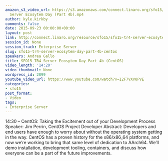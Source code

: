 ```yaml
---
amazon_s3_video_url: https://s3.amazonaws.com/connect.linaro.org/sfo15/Videos/09-23-Wednesday/SFO15-TR4
  Server Ecosytem Day (Part 4b).mp4
author: kyle.kirkby
comments: false
date: 2015-09-23 00:00:00+00:00
layout: post
link: http://connect.linaro.org/resource/sfo15/sfo15-tr4-server-ecosytem-day-part-4b-centos/
session_id: None
session_track: Enterprise Server
slug: sfo15-tr4-server-ecosytem-day-part-4b-centos
speakers: Andrea Gallo
title: SFO15 TR4 Server Ecosytem Day Part 4b (CentOS)
video_length: '14:20'
video_thumbnail: None
wordpress_id: 2899
youtube_video_url: https://www.youtube.com/watch?v=I2F7VXV0PVE
categories:
- sfo15
post_format:
- Video
tags:
- Enterprise Server
---
```


14:30 – CentOS: Taking the Excitement out of your Development Process
Speaker: Jim Perrin, CentOS Project Developer
Abstract: Developers and end users have enough to worry about without the operating system getting in the way. CentOS has a proven history for the x86/x86_64 platforms, and now we’re working to bring that same level of dedication to AArch64. We’ll demo installation, development tooling, containers, and discuss how everyone can be a part of the future improvements.
